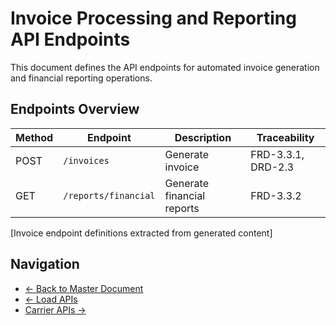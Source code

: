 # Invoice Processing and Reporting API Endpoints

This document defines the API endpoints for automated invoice generation and financial reporting operations.

## Endpoints Overview

| Method | Endpoint | Description | Traceability |
|--------|----------|-------------|--------------|
| POST | `/invoices` | Generate invoice | FRD-3.3.1, DRD-2.3 |
| GET | `/reports/financial` | Generate financial reports | FRD-3.3.2 |

[Invoice endpoint definitions extracted from generated content]

## Navigation

- [← Back to Master Document](./api_spec.md)
- [← Load APIs](./api_spec_loads.md)
- [Carrier APIs →](./api_spec_carriers.md)